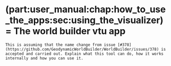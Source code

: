 (part:user_manual:chap:how_to_use_the_apps:sec:using_the_visualizer)=
The world builder vtu app
=========================

```{todo}
This is assuming that the name change from issue [#378](https://github.com/GeodynamicWorldBuilder/WorldBuilder/issues/378) is accepted and carried out. Explain what this tool can do, how it works internally and how you can use it.
```
